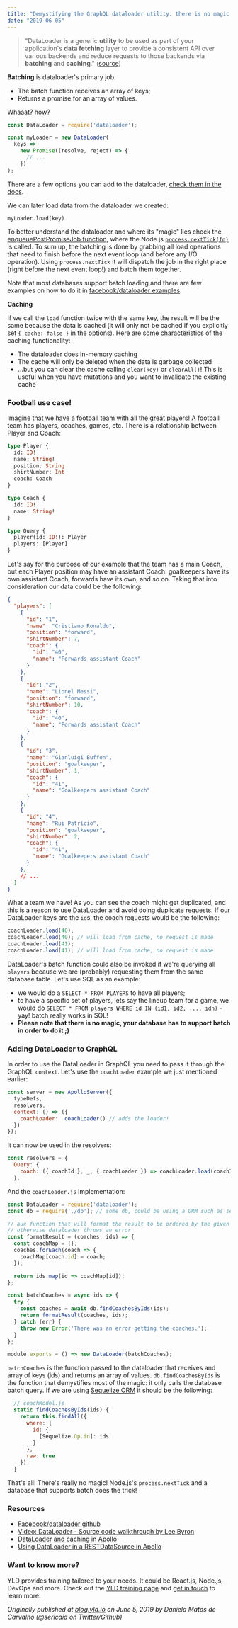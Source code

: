 ```yaml
---
title: "Demystifying the GraphQL dataloader utility: there is no magic!"
date: "2019-06-05"
---
```


> "DataLoader is a generic **utility** to be used as part of your application's **data fetching** layer to provide a consistent API over various backends and reduce requests to those backends via **batching** and **caching**." ([source](https://github.com/facebook/dataloader))

**Batching** is dataloader's primary job.

- The batch function receives an array of keys;
- Returns a promise for an array of values.

Whaaat? how?

```js
const DataLoader = require('dataloader');

const myLoader = new DataLoader(
  keys =>
    new Promise((resolve, reject) => {
      // ...
    })
);
```

There are a few options you can add to the dataloader, [check them in the docs](https://github.com/facebook/dataloader#new-dataloaderbatchloadfn--options).

We can later load data from the dataloader we created:

`myLoader.load(key)`

To better understand the dataloader and where its "magic" lies check the [enqueuePostPromiseJob function](https://github.com/facebook/dataloader/blob/master/src/index.js#L187-L221), where the Node.js [`process.nextTick(fn)`](https://nodejs.org/api/process.html#process_process_nexttick_callback_args) is called.
To sum up, the batching is done by grabbing all load operations that need to finish before the next event loop (and before any I/O operation). Using `process.nextTick` it will dispatch the job in the right place (right before the next event loop!) and batch them together.

Note that most databases support batch loading and there are few examples on how to do it in [facebook/dataloader examples](https://github.com/facebook/dataloader/blob/master/examples).

**Caching**

If we call the `load` function twice with the same key, the result will be the same because the data is cached (it will only not be cached if you explicitly set `{ cache: false }` in the options). Here are some characteristics of the caching functionality:

- The dataloader does in-memory caching
- The cache will only be deleted when the data is garbage collected
- ...but you can clear the cache calling `clear(key)` or `clearAll()`! This is useful when you have mutations and you want to invalidate the existing cache

### Football use case!

Imagine that we have a football team with all the great players! A football team has players, coaches, games, etc. There is a relationship between Player and Coach:

```graphql
type Player {
  id: ID!
  name: String!
  position: String
  shirtNumber: Int
  coach: Coach
}

type Coach {
  id: ID!
  name: String!
}

type Query {
  player(id: ID!): Player
  players: [Player]
}
```

Let's say for the purpose of our example that the team has a main Coach, but each Player position may have an assistant Coach: goalkeepers have its own assistant Coach, forwards have its own, and so on. Taking that into consideration our data could be the following:

```json
{
  "players": [
    {
      "id": "1",
      "name": "Cristiano Ronaldo",
      "position": "forward",
      "shirtNumber": 7,
      "coach": {
        "id": "40",
        "name": "Forwards assistant Coach"
      }
    },
    {
      "id": "2",
      "name": "Lionel Messi",
      "position": "forward",
      "shirtNumber": 10,
      "coach": {
        "id": "40",
        "name": "Forwards assistant Coach"
      }
    },
    {
      "id": "3",
      "name": "Gianluigi Buffon",
      "position": "goalkeeper",
      "shirtNumber": 1,
      "coach": {
        "id": "41",
        "name": "Goalkeepers assistant Coach"
      }
    },
    {
      "id": "4",
      "name": "Rui Patrício",
      "position": "goalkeeper",
      "shirtNumber": 2,
      "coach": {
        "id": "41",
        "name": "Goalkeepers assistant Coach"
      }
    },
    // ...
  ]
}
```

What a team we have! As you can see the coach might get duplicated, and this is a reason to use DataLoader and avoid doing duplicate requests. If our DataLoader keys are the `id`s, the coach requests would be the following:

```js
coachLoader.load(40);
coachLoader.load(40); // will load from cache, no request is made
coachLoader.load(41);
coachLoader.load(41); // will load from cache, no request is made
```

DataLoader's batch function could also be invoked if we're querying all `players` because we are (probably) requesting them from the same database table. Let's use SQL as an example:

- we would do a `SELECT * FROM PLAYERS` to have all players;
- to have a specific set of players, lets say the lineup team for a game, we would do `SELECT * FROM players WHERE id IN (id1, id2, ..., idn)` - yay! batch really works in SQL!
- **Please note that there is no magic, your database has to support batch in order to do it ;)**

### Adding DataLoader to GraphQL

In order to use the DataLoader in GraphQL you need to pass it through the GraphQL `context`. Let's use the `coachLoader` example we just mentioned earlier:

```js
const server = new ApolloServer({
  typeDefs,
  resolvers,
  context: () => ({
    coachLoader:  coachLoader() // adds the loader!
  })
});
```

It can now be used in the resolvers:

```js
const resolvers = {
  Query: {
    coach: ({ coachId }, _, { coachLoader }) => coachLoader.load(coachId) // do something with the loader
  },
```

And the `coachLoader.js` implementation:

```js
const DataLoader = require('dataloader');
const db = require('./db'); // some db, could be using a ORM such as sequelize

// aux function that will format the result to be ordered by the given ids,
// otherwise dataloader throws an error
const formatResult = (coaches, ids) => {
  const coachMap = {};
  coaches.forEach(coach => {
    coachMap[coach.id] = coach;
  });

  return ids.map(id => coachMap[id]);
};

const batchCoaches = async ids => {
  try {
    const coaches = await db.findCoachesByIds(ids);
    return formatResult(coaches, ids);
  } catch (err) {
    throw new Error('There was an error getting the coaches.');
  }
};

module.exports = () => new DataLoader(batchCoaches);
```

`batchCoaches` is the function passed to the dataloader that receives and array of keys (ids) and returns an array of values. `db.findCoachesByIds` is the function that demystifies most of the magic: it only calls the database batch query. If we are using [Sequelize ORM](http://docs.sequelizejs.com) it should be the following:

```js
  // coachModel.js
  static findCoachesByIds(ids) {
    return this.findAll({
      where: {
        id: {
          [Sequelize.Op.in]: ids
        }
      },
      raw: true
    });
  }
```

That's all! There's really no magic! Node.js's `process.nextTick` and a database that supports batch does the trick!

### Resources

- [Facebook/dataloader github](https://github.com/facebook/dataloader)
- [Video: DataLoader - Source code walkthrough by Lee Byron](https://www.youtube.com/watch?v=OQTnXNCDywA&feature=youtu.be)
- [DataLoader and caching in Apollo](https://www.apollographql.com/docs/graphql-tools/connectors.html#dataloader)
- [Using DataLoader in a RESTDataSource in Apollo](https://www.apollographql.com/docs/apollo-server/features/data-sources.html#What-about-DataLoader)


### Want to know more?

YLD provides training tailored to your needs. It could be React.js, Node.js, DevOps and more. Check out the [YLD training page](https://www.yld.io/training/) and [get in touch](https://www.yld.io/contact/) to learn more.

*Originally published at [blog.yld.io](https://blog.yld.io/) on June 5, 2019 by Daniela Matos de Carvalho (@sericaia on Twitter/Github)*
